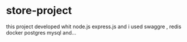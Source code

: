# store-project
this project developed whit node.js express.js and i used swaggre , redis docker postgres mysql and...
